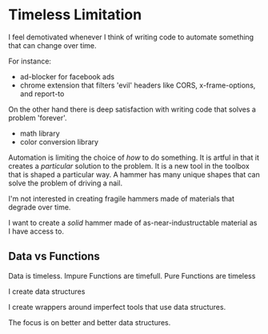 # Timeless Limitation

I feel demotivated whenever I think of writing code to automate something that can change over time.

For instance:
- ad-blocker for facebook ads
- chrome extension that filters 'evil' headers like CORS, x-frame-options, and report-to

On the other hand there is deep satisfaction with writing code that solves a problem 'forever'.

- math library
- color conversion library

Automation is limiting the choice of _how_ to do something. It is artful in that it creates a _particular_ solution to the problem. It is a new tool in the toolbox that is shaped a particular way. A hammer has many unique shapes that can solve the problem of driving a nail.

I'm not interested in creating fragile hammers made of materials that degrade over time.

I want to create a _solid_ hammer made of as-near-industructable material as I have access to.

## Data vs Functions

Data is timeless.
Impure Functions are timefull.
Pure Functions are timeless

I create data structures

I create wrappers around imperfect tools that use data structures.

The focus is on better and better data structures.

